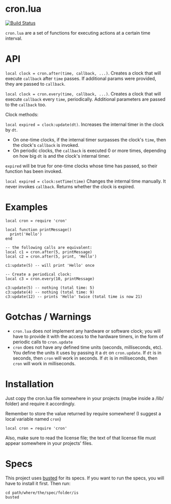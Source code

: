 cron.lua
========

[![Build Status](https://travis-ci.org/kikito/cron.lua.png?branch=master)](https://travis-ci.org/kikito/cron.lua)

`cron.lua` are a set of functions for executing actions at a certain time interval.

API
===

`local clock = cron.after(time, callback, ...)`.
Creates a clock that will execute `callback` after `time` passes. If additional params were provided, they are passed to `callback`.

`local clock = cron.every(time, callback, ...)`.
Creates a clock that will execute `callback` every `time`, periodically. Additional parameters are passed to the `callback` too.


Clock methods:

`local expired = clock:update(dt)`.
Increases the internal timer in the clock by `dt`.

* On one-time clocks, if the internal timer surpasses the clock's `time`, then the clock's `callback` is invoked.
* On periodic clocks, the `callback` is executed 0 or more times, depending on how big `dt` is and the clock's internal timer.

`expired` will be true for one-time clocks whose time has passed, so their function has been invoked.

`local expired = clock:setTime(time)`
Changes the internal time manually. It never invokes `callback`. Returns whether the clock is expired.


Examples
========

    local cron = require 'cron'

    local function printMessage()
      print('Hello')
    end

    -- the following calls are equivalent:
    local c1 = cron.after(5, printMessage)
    local c2 = cron.after(5, print, 'Hello')

    c1:update(5) -- will print 'Hello' once

    -- Create a periodical clock:
    local c3 = cron.every(10, printMessage)

    c3:update(5) -- nothing (total time: 5)
    c3:update(4) -- nothing (total time: 9)
    c3:update(12) -- prints 'Hello' twice (total time is now 21)

Gotchas / Warnings
==================

* `cron.lua` does *not* implement any hardware or software clock; you will have to provide it with the access to the hardware timers, in the form of periodic calls to `cron.update`
* `cron` does not have any defined time units (seconds, milliseconds, etc). You define the units it uses by passing it a `dt` on `cron.update`. If `dt` is in seconds, then `cron` will work in seconds. If `dt` is in milliseconds, then `cron` will work in milliseconds.

Installation
============


Just copy the cron.lua file somewhere in your projects (maybe inside a /lib/ folder) and require it accordingly.

Remember to store the value returned by require somewhere! (I suggest a local variable named `cron`)

    local cron = require 'cron'

Also, make sure to read the license file; the text of that license file must appear somewhere in your projects' files.

Specs
=====

This project uses [busted](https://olivinelabs.com/busted) for its specs. If you want to run the specs, you will have to install it first. Then run:

    cd path/where/the/spec/folder/is
    busted


